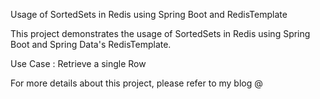 Usage of SortedSets in Redis using Spring Boot and RedisTemplate

This project demonstrates the usage of SortedSets in Redis using Spring Boot and Spring Data's RedisTemplate.

Use Case : Retrieve a single Row

For more details about this project, please refer to my blog @
